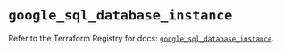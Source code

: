 # `google_sql_database_instance`

Refer to the Terraform Registry for docs: [`google_sql_database_instance`](https://registry.terraform.io/providers/hashicorp/google-beta/6.10.0/docs/resources/google_sql_database_instance).
